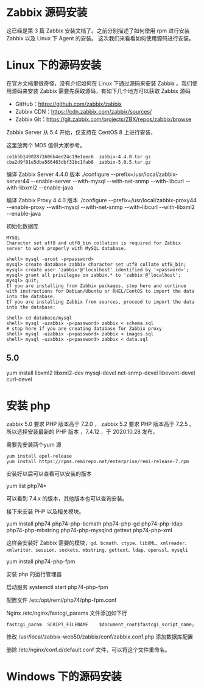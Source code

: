 # Zabbix 源码安装

这已经是第 3 篇 Zabbix 安装文档了。之前分别描述了如何使用 rpm 进行安装Zabbix 以及 Linux 下 Agent 的安装。 这次我们来看看如何使用源码进行安装。

# Linux 下的源码安装

在官方文档里很奇怪，没有介绍如何在 Linux 下通过源码来安装 Zabbix 。我们使用源码来安装 Zabbix 需要先获取源码，有如下几个地方可以获取 Zabbix 源码

* GitHub：https://github.com/zabbix/zabbix 
* Zabbix CDN：https://cdn.zabbix.com/zabbix/sources/ 
* Zabbix Git：https://git.zabbix.com/projects/ZBX/repos/zabbix/browse 

Zabbix Server 从 5.4 开始，仅支持在 CentOS 8 上进行安装，

这里放两个 MD5 值供大家参考。
```md5
ce1b5b14902871606b4ed24c19e1eec6  zabbix-4.4.0.tar.gz
cba2d9f81e5dba566483dbf31bc1fab8  zabbix-5.0.5.tar.gz
```



编译 Zabbix Server 4.4.0 版本
./configure --prefix=/usr/local/zabbix-server44 --enable-server --with-mysql --with-net-snmp --with-libcurl --with-libxml2 --enable-java

编译 Zabbix Proxy 4.4.0 版本
./configure --prefix=/usr/local/zabbix-proxy44 --enable-proxy --with-mysql --with-net-snmp --with-libcurl --with-libxml2 --enable-java

初始化数据库

```
MYSQL
Character set utf8 and utf8_bin collation is required for Zabbix server to work properly with MySQL database.

shell> mysql -uroot -p<password>
mysql> create database zabbix character set utf8 collate utf8_bin;
mysql> create user 'zabbix'@'localhost' identified by '<password>';
mysql> grant all privileges on zabbix.* to 'zabbix'@'localhost';
mysql> quit;
If you are installing from Zabbix packages, stop here and continue with instructions for Debian/Ubuntu or RHEL/CentOS to import the data into the database.
If you are installing Zabbix from sources, proceed to import the data into the database:

shell> cd database/mysql
shell> mysql -uzabbix -p<password> zabbix < schema.sql
# stop here if you are creating database for Zabbix proxy
shell> mysql -uzabbix -p<password> zabbix < images.sql
shell> mysql -uzabbix -p<password> zabbix < data.sql

```

## 5.0

yum install libxml2 libxml2-dev mysql-devel net-snmp-devel libevent-devel curl-devel 




# 安装 php 

zabbix 5.0 要求 PHP 版本高于 7.2.0 ，
zabbix 5.2 要求 PHP 版本高于 7.2.5 。
所以选择安装最新的 PHP 版本 ，7.4.12 ，于 2020.10.28 发布。

需要先安装两个yum 源

```
yum install epel-release
yum install https://rpms.remirepo.net/enterprise/remi-release-7.rpm
```

安装好以后可以查看可以安装的版本

yum list php74* 

可以看到 7.4.x 的版本，其他版本也可以查询安装。

接下来安装 PHP 以及相关模块。

yum install php74  php74-php-bcmath php74-php-gd php74-php-ldap php74-php-mbstring php74-php-mysqlnd gettext php74-php-xml 

这样会安装好 Zabbix 需要的模块，`gd、bcmath、ctype、libXML、xmlreader、xmlwriter、session、sockets、mbstring、gettext、ldap、openssl、mysqli`


yum install php74-php-fpm 

安装 php 的运行管理器

启动服务 systemctl start php74-php-fpm 

配置文件 /etc/opt/remi/php74/php-fpm.conf

Nginx  /etc/nginx/fastcgi_params 文件添加如下行

```
fastcgi_param  SCRIPT_FILENAME    $document_root$fastcgi_script_name;
```

修改 /usr/local/zabbix-web50/zabbix/conf/zabbix.conf.php 添加数据库配置


删除 /etc/nginx/conf.d/default.conf 文件，可以将这个文件重命名。






# Windows 下的源码安装



